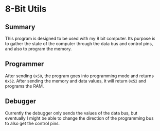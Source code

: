 # 8-Bit Utils
## Summary
This program is designed to be used with my 8 bit computer. Its purpose is to gather the state of the computer through the data bus and control pins, and also to program the memory.
## Programmer
After sending `0x50`, the program goes into programming mode and returns `0x52`. After sending the memory and data values, it will return `0x52` and programs the RAM.

## Debugger
Currently the debugger only sends the values of the data bus, but eventually I might be able to change the direction of the programming bus to also get the control pins.

